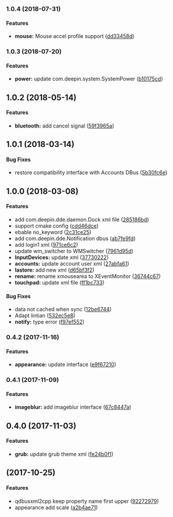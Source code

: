 <a name="1.0.4"></a>
### 1.0.4 (2018-07-31)


#### Features

* **mouse:**  Mouse accel profile support ([dd33458d](https://github.com/linuxdeepin/dde-qt-dbus-factory/commit/dd33458d09eec753ff75bb4b4ab0119c8a71ad1c))



<a name="1.0.3"></a>
### 1.0.3 (2018-07-20)


#### Features

* **power:**  update com.deepin.system.SystemPower ([b10175cd](https://github.com/linuxdeepin/dde-qt-dbus-factory/commit/b10175cd951bec7c32b7d9af97c74bbdc647595d))



<a name="1.0.2"></a>
## 1.0.2 (2018-05-14)


#### Features

* **bluetooth:**  add cancel signal ([59f3965a](https://github.com/linuxdeepin/dde-qt-dbus-factory/commit/59f3965afb832a2eec16abcd2bef89cc9ed7b8be))



<a name="1.0.1"></a>
## 1.0.1 (2018-03-14)


#### Bug Fixes

*   restore compatibility interface with Accounts DBus ([5b30fc6e](https://github.com/linuxdeepin/dde-qt-dbus-factory/commit/5b30fc6e3f995df6f62fc8dc0fdb7e0e2b0487d2))



<a name="1.0.0"></a>
## 1.0.0 (2018-03-08)


#### Features

*   add com.deepin.dde.daemon.Dock xml file ([285186bd](https://github.com/linuxdeepin/dde-qt-dbus-factory/commit/285186bdaed7a4e06c9ce7f8544a69c000a8b32f))
*   support cmake config ([cdd46dce](https://github.com/linuxdeepin/dde-qt-dbus-factory/commit/cdd46dcebf3c81fa5a3c6049e9c1c8c364fca5b8))
*   ebable no_keyword ([2c31ce25](https://github.com/linuxdeepin/dde-qt-dbus-factory/commit/2c31ce258cacec0257136a8d803444247ecea120))
*   add com.deepin.dde.Notification dbus ([ab7fe9fd](https://github.com/linuxdeepin/dde-qt-dbus-factory/commit/ab7fe9fda29ff4d6e75946068832591e4ca2a16d))
*   add login1 xml ([971ce6c2](https://github.com/linuxdeepin/dde-qt-dbus-factory/commit/971ce6c20d973a4f69bda5b4cfc03c112b0b3f7b))
*   update wm_switcher to WMSwitcher ([7961d95d](https://github.com/linuxdeepin/dde-qt-dbus-factory/commit/7961d95d45185881ac1b0496930e4ffbd6c6f296))
* **InputDevices:**  update xml ([37730222](https://github.com/linuxdeepin/dde-qt-dbus-factory/commit/3773022268d3a9a1340a910fa8f7418a38c11eb6))
* **accounts:**  update account user xml ([27abfa61](https://github.com/linuxdeepin/dde-qt-dbus-factory/commit/27abfa6140a156c08049f1bd97d563688a0b7b0a))
* **lastore:**  add new xml ([d65bf3f2](https://github.com/linuxdeepin/dde-qt-dbus-factory/commit/d65bf3f2e31adf3f6d2c619cf35c4aeb1c90108f))
* **rename:**  rename xmousearea to XEventMonitor ([36744c67](https://github.com/linuxdeepin/dde-qt-dbus-factory/commit/36744c67e49a2a8de0a70e07f6e5aa80e77e7418))
* **touchpad:**  update xml file ([ff1bc733](https://github.com/linuxdeepin/dde-qt-dbus-factory/commit/ff1bc7330053026de03692f14fb85487558bc436))

#### Bug Fixes

*   data not cached when sync ([12be6744](https://github.com/linuxdeepin/dde-qt-dbus-factory/commit/12be67446ea2b0dea423da2f391bda6e2bc00498))
*   Adapt lintian ([532ec5e8](https://github.com/linuxdeepin/dde-qt-dbus-factory/commit/532ec5e85419ac6b6311d989bab32a801bb86e7b))
* **notify:**  type error ([f97ef552](https://github.com/linuxdeepin/dde-qt-dbus-factory/commit/f97ef552b28503bd43dd5ca24d4976754711a61f))



<a name="0.4.2"></a>
### 0.4.2 (2017-11-16)


#### Features

* **appearance:**  update interface ([e9f67210](https://github.com/linuxdeepin/dde-qt-dbus-factory/commit/e9f672105b00f94c781a7ade3d5ad950f4908ede))



<a name="0.4.1"></a>
### 0.4.1 (2017-11-09)


#### Features

* **imageblur:**  add imageblur interface ([67c8447a](https://github.com/linuxdeepin/dde-qt-dbus-factory/commit/67c8447a6dc91baa38fc6929a8ec29c7c734b0b2))



<a name=""></a>
##  0.4.0 (2017-11-03)


#### Features

* **grub:**  update grub theme xml ([fe24b0f1](https://github.com/linuxdeepin/dde-qt-dbus-factory/commit/fe24b0f19eaaca52fffd050366dacb1146d3033e))



<a name=""></a>
##  (2017-10-25)


#### Features

*   qdbusxml2cpp keep property name first upper ([92272979](https://github.com/linuxdeepin/dde-qt-dbus-factory/commit/922729797de23653d9b8b57100c9424430235959))
*   appearance add scale ([a2b4ae71](https://github.com/linuxdeepin/dde-qt-dbus-factory/commit/a2b4ae71a2738f0ccead99dc7416f2398cf798df))



